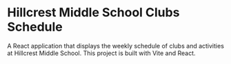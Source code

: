 # Hillcrest Middle School Clubs Schedule

A React application that displays the weekly schedule of clubs and activities at Hillcrest Middle School. This project is built with Vite and React.
